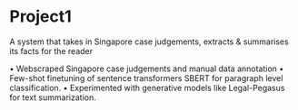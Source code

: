 # Project1
A system that takes in Singapore case judgements, extracts &amp; summarises its facts for the reader

•	Webscraped Singapore case judgements and manual data annotation
•	Few-shot finetuning of sentence transformers SBERT for paragraph level classification. 
•	Experimented with generative models like Legal-Pegasus for text summarization.
